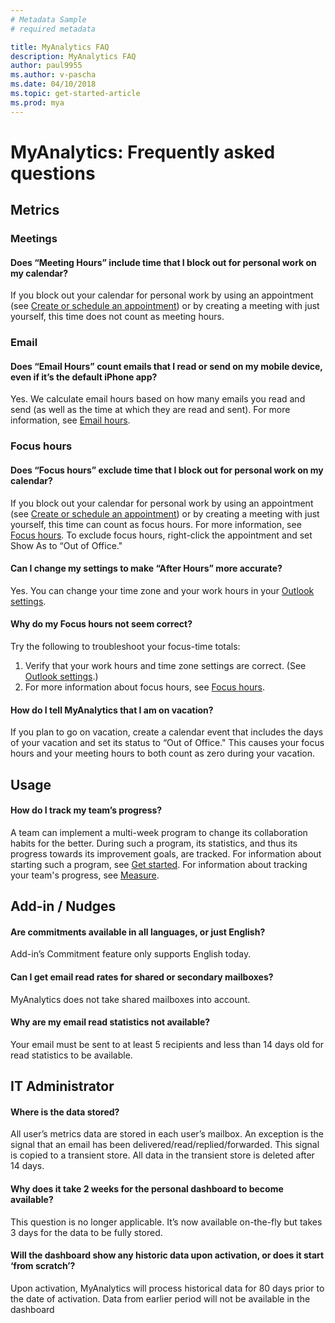 ```yaml
---
# Metadata Sample
# required metadata

title: MyAnalytics FAQ
description: MyAnalytics FAQ
author: paul9955
ms.author: v-pascha
ms.date: 04/10/2018
ms.topic: get-started-article
ms.prod: mya
---
```


# MyAnalytics: Frequently asked questions

<!-- [Pending review from Parama]

## Privacy  
 
### Where does MyAnalytics get my data? 

We use email and calendar activity data that already exists in your Office 365 mailbox. MyAnalytics does not have a tracking software running on your computer 
 
### What data does MyAnalytics use and not use? 

#### MyAnalytics uses 

 * Email 
   * Metadata, including timestamp, sender, recipients, and read signal 
   * Statement that user makes in emails 
   * Actions of other users who receive your email, e.g. whether they have opened your email or not (in aggregate form to protect individual privacy) 
 * Calendar 
   * Type (meeting or appointment) 
   * Status (busy, free, out-of-office, tentative) 
   * Category 
   * Subject 
   * Duration 
   * Attendees 

#### MyAnalytics does not use 

 * Activity data on your computer, such as applications used and websites visited 
 * Email and calendar data from people outside of your organization 
 
### Who can see my data? 

Only you can see statistics and insights generated from your data. Your manager or system administrator cannot see them. Your data may be used in aggregate, de-identified form to calculate company-wide average, for example. 
 
For more details, see Privacy [link to privacy docs]  

-->

## Metrics 

### Meetings

#### Does “Meeting Hours” include time that I block out for personal work on my calendar? 

If you block out your calendar for personal work by using an appointment (see [Create or schedule an appointment](https://support.office.com/en-us/article/create-or-schedule-an-appointment-be84396a-0903-4e25-b31c-1c99ce0dacf2)) or by creating a meeting with just yourself, this time does not count as meeting hours. 

### Email
 
#### Does “Email Hours” count emails that I read or send on my mobile device, even if it’s the default iPhone app? 

Yes. We calculate email hours based on how many emails you read and send (as well as the time at which they are read and sent). For more information, see [Email hours](../Use/MyA-Dashboard/MyA-DB-Emails.md). 

### Focus hours
 
#### Does “Focus hours” exclude time that I block out for personal work on my calendar? 

If you block out your calendar for personal work by using an appointment (see [Create or schedule an appointment](https://support.office.com/en-us/article/create-or-schedule-an-appointment-be84396a-0903-4e25-b31c-1c99ce0dacf2)) or by creating a meeting with just yourself, this time can count as focus hours. For more information, see [Focus hours](../Use/MyA-Dashboard/MyA-DB-Focus-hours.md). To exclude focus hours, right-click the appointment and set Show As to “Out of Office." 
 
#### Can I change my settings to make “After Hours” more accurate? 

Yes. You can change your time zone and your work hours in your [Outlook settings](https://outlook.office.com/owa/?path=/options/calendarappearance).

#### Why do my Focus hours not seem correct? 

Try the following to troubleshoot your focus-time totals:

1. Verify that your work hours and time zone settings are correct. (See  [Outlook settings](https://outlook.office.com/owa/?path=/options/calendarappearance).)
2. For more information about focus hours, see [Focus hours](../Use/MyA-Dashboard/MyA-DB-Focus-hours.md).  
 
#### How do I tell MyAnalytics that I am on vacation? 

If you plan to go on vacation, create a calendar event that includes the days of your vacation and set its status to “Out of Office." This causes your focus hours and your meeting hours to both count as zero during your vacation.  
 
## Usage 

<!-- To be written

#### What should be my goal be for Meeting Hours, email, focus and after hours? 
 
#### How can I engage my supervisor on on goals and expectations? 
 
#### How can I help my team reduce meeting time? 

-->
 
#### How do I track my team’s progress? 

A team can implement a multi-week program to change its collaboration habits for the better. During such a program, its statistics, and thus its progress towards its improvement goals, are tracked. For information about starting such a program, see [Get started](../use/mya-adoption/team-adopt-intro.md). For information about tracking your team's progress, see [Measure](../use/mya-adoption/team-adopt-measure.md).

## Add-in / Nudges 

#### Are commitments available in all languages, or just English? 

Add-in’s Commitment<link to add-in commitment doc> feature only supports English today. 
 
#### Can I get email read rates for shared or secondary mailboxes? 

MyAnalytics does not take shared mailboxes into account. 
 
#### Why are my email read statistics not available? 

Your email must be sent to at least 5 recipients and less than 14 days old for read statistics to be available. 
 
## IT Administrator 

#### Where is the data stored? 

All user’s metrics data are stored in each user’s mailbox. An exception is the signal that an email has been delivered/read/replied/forwarded. This signal is copied to a transient store. All data in the transient store is deleted after 14 days. 
 
#### Why does it take 2 weeks for the personal dashboard to become available? 
This question is no longer applicable. It’s now available on-the-fly but takes 3 days for the data to be fully stored.  
 
#### Will the dashboard show any historic data upon activation, or does it start ‘from scratch’? 

Upon activation, MyAnalytics will process historical data for 80 days prior to the date of activation. Data from earlier period will not be available in the dashboard 

